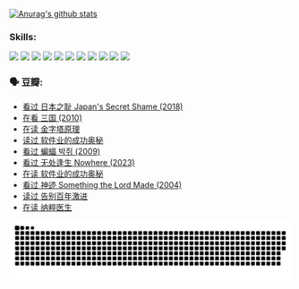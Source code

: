 
[![Anurag's github stats](https://github-readme-stats.vercel.app/api?username=w940853815)](https://github.com/anuraghazra/github-readme-stats)

### Skills:

<code><img height="32" src="https://cdn.jsdelivr.net/npm/simple-icons@v5/icons/python.svg"></code>
<code><img height="32" src="https://cdn.jsdelivr.net/npm/simple-icons@v5/icons/javascript.svg"></code>
<code><img height="32" src="https://cdn.jsdelivr.net/npm/simple-icons@v5/icons/django.svg"></code>
<code><img height="32" src="https://cdn.jsdelivr.net/npm/simple-icons@v5/icons/flask.svg"></code>
<code><img height="32" src="https://cdn.jsdelivr.net/npm/simple-icons@v5/icons/vuetify.svg"></code>
<code><img height="32" src="https://cdn.jsdelivr.net/npm/simple-icons@v5/icons/git.svg"></code>
<code><img height="32" src="https://cdn.jsdelivr.net/npm/simple-icons@v5/icons/docker.svg"></code>
<code><img height="32" src="https://cdn.jsdelivr.net/npm/simple-icons@v5/icons/postgresql.svg"></code>
<code><img height="32" src="https://cdn.jsdelivr.net/npm/simple-icons@v5/icons/elasticsearch.svg"></code>
<code><img height="32" src="https://cdn.jsdelivr.net/npm/simple-icons@v5/icons/macos.svg"></code>
<code><img height="32" src="https://cdn.jsdelivr.net/npm/simple-icons@v5/icons/linux.svg"></code>

### 🗣 豆瓣:

<!-- DOUBAN-ACTIVITIES:START -->
- [看过 日本之耻 Japan's Secret Shame‎ (2018)](https://www.douban.com/people/136069238/status/4431579101/?_i=00813766)
- [在看 三国‎ (2010)](https://www.douban.com/people/136069238/status/4430559482/?_i=00813766)
- [在读 金字塔原理](https://www.douban.com/people/136069238/status/4424812753/?_i=00813766)
- [读过 软件业的成功奥秘](https://www.douban.com/people/136069238/status/4424809958/?_i=00813766)
- [看过 蝙蝠 박쥐‎ (2009)](https://www.douban.com/people/136069238/status/4422787315/?_i=00813766)
- [看过 无处逢生 Nowhere‎ (2023)](https://www.douban.com/people/136069238/status/4416454713/?_i=00813766)
- [在读 软件业的成功奥秘](https://www.douban.com/people/136069238/status/4414815312/?_i=00813766)
- [看过 神迹 Something the Lord Made‎ (2004)](https://www.douban.com/people/136069238/status/4409691983/?_i=00813766)
- [读过 告别百年激进](https://www.douban.com/people/136069238/status/4406414036/?_i=00813766)
- [在读 纳粹医生](https://www.douban.com/people/136069238/status/4406413750/?_i=00813766)
<!-- DOUBAN-ACTIVITIES:END -->


![Snake animation](https://raw.githubusercontent.com/w940853815/w940853815/output/github-contribution-grid-snake.svg)

<!--
**w940853815/w940853815** is a ✨ _special_ ✨ repository because its `README.md` (this file) appears on your GitHub profile.

Here are some ideas to get you started:

- 🔭 I’m currently working on ...
- 🌱 I’m currently learning ...
- 👯 I’m looking to collaborate on ...
- 🤔 I’m looking for help with ...
- 💬 Ask me about ...
- 📫 How to reach me: ...
- 😄 Pronouns: ...
- ⚡ Fun fact: ...
-->
